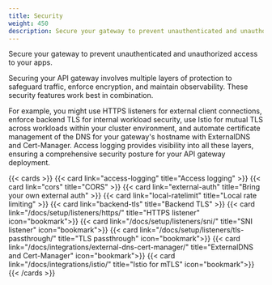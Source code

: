 ```yaml
---
title: Security
weight: 450
description: Secure your gateway to prevent unauthenticated and unauthorized access to your apps. 
---
```


Secure your gateway to prevent unauthenticated and unauthorized access to your apps. 

Securing your API gateway involves multiple layers of protection to safeguard traffic, enforce encryption, and maintain observability. These security features work best in combination. 

For example, you might use HTTPS listeners for external client connections, enforce backend TLS for internal workload security, use Istio for mutual TLS across workloads within your cluster environment, and automate certificate management of the DNS for your gateway's hostname with ExternalDNS and Cert-Manager. Access logging provides visibility into all these layers, ensuring a comprehensive security posture for your API gateway deployment.

{{< cards >}}
  {{< card link="access-logging" title="Access logging" >}}
  {{< card link="cors" title="CORS" >}}
  {{< card link="external-auth" title="Bring your own external auth" >}}
  {{< card link="local-ratelimit" title="Local rate limiting" >}}
  {{< card link="backend-tls" title="Backend TLS" >}}
  {{< card link="/docs/setup/listeners/https/" title="HTTPS listener" icon="bookmark">}}
  {{< card link="/docs/setup/listeners/sni/" title="SNI listener" icon="bookmark">}}
  {{< card link="/docs/setup/listeners/tls-passthrough/" title="TLS passthrough" icon="bookmark">}}
  {{< card link="/docs/integrations/external-dns-cert-manager/" title="ExternalDNS and Cert-Manager" icon="bookmark">}}
  {{< card link="/docs/integrations/istio/" title="Istio for mTLS" icon="bookmark">}}
{{< /cards >}}

<!--{{< card link="/docs/integrations/istio/" title="Istio service mesh for mTLS" icon="bookmark">}}-->